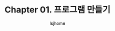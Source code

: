 ---
layout: post
title: Chapter 01. 프로그램 만들기
comments: true
categories: [This ic C]
tags: [C]
author: lsjhome
---